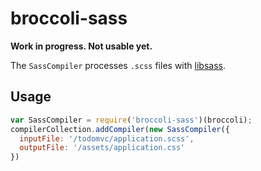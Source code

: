 # broccoli-sass

**Work in progress. Not usable yet.**

The `SassCompiler` processes `.scss` files with
[libsass](https://github.com/hcatlin/libsass).

## Usage

```js
var SassCompiler = require('broccoli-sass')(broccoli);
compilerCollection.addCompiler(new SassCompiler({
  inputFile: '/todomvc/application.scss',
  outputFile: '/assets/application.css'
})
```
